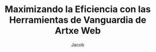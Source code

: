 ---
title: "Maximizando la Eficiencia con las Herramientas de Vanguardia de Artxe Web"
description: "Innovando la Eficiencia en Construcción Web con Herramientas de Precisión y Soporte"
author: "Jacob"
authorImage: "/imagenes/x.jpg"
authorImageAlt: "Descripción del Avatar"
pubDate: 2024-02-06
cardImage: "/imagenes/x.jpg"
cardImageAlt: "Vista superior de herramientas de desarrollo web"
readTime: 4
tags: ["herramientas", "desarrollo", "flujo de trabajo"]
contents: [
        "En la industria del desarrollo web de hoy en día, donde todo va muy rápido, la eficiencia es clave para el éxito. En Artxe Web, entendemos la importancia de optimizar el flujo de trabajo de tu proyecto para cumplir con los plazos y mantenerse dentro del presupuesto. Por eso estamos emocionados de presentar nuestras herramientas de vanguardia diseñadas para potenciar tus proyectos como nunca antes.",
        "Nuestra gama de herramientas de desarrollo combina ingeniería de precisión con diseño centrado en el usuario, asegurando máxima productividad en cada proyecto. Desde frameworks modernos hasta soluciones de optimización avanzadas, las herramientas de Artxe Web están construidas para resistir las exigencias del desarrollo web mientras optimizan tu flujo de trabajo.",
        "Una de nuestras ofertas destacadas son nuestros dashboards intuitivos, que proporcionan información en tiempo real sobre el progreso del proyecto, asignación de recursos y más. Con interfaces fáciles de usar, navegar y supervisar tus proyectos nunca ha sido tan fácil.",
        "Pero la eficiencia no se trata solo de las herramientas que usas, también se trata del soporte que recibes. Por eso Artxe Web ofrece documentación completa y orientación experta en cada paso del camino. Nuestros equipos dedicados están comprometidos con tu éxito, proporcionando asistencia personalizada para asegurar que obtengas el máximo provecho de nuestros productos.",
        "Únete a los innumerables líderes de la industria que ya han experimentado la diferencia que pueden hacer las herramientas de Artxe Web. Con nuestras soluciones de vanguardia, puedes acelerar tus proyectos hacia el éxito y mantenerte por delante de la competencia."
]
---
